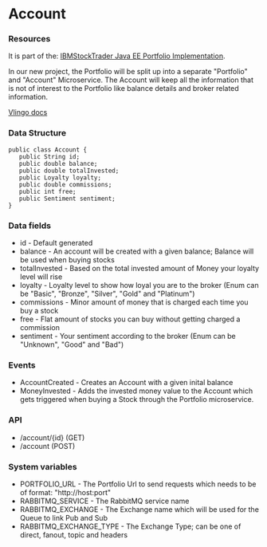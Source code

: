 # Account

### Resources
It is part of the: [IBMStockTrader Java EE Portfolio Implementation](https://github.com/IBMStockTrader/portfolio/blob/master/src/main/java/com/ibm/hybrid/cloud/sample/stocktrader/portfolio/json/Portfolio.java).

In our new project, the Portfolio will be split up into a separate "Portfolio" and "Account" Microservice.
The Account will keep all the information that is not of interest to the Portfolio like balance details and broker related information.

[Vlingo docs](https://docs.vlingo.io/)

### Data Structure
	public class Account {
	   public String id;
	   public double balance;
	   public double totalInvested;
	   public Loyalty loyalty;
	   public double commissions;
	   public int free;
	   public Sentiment sentiment;
    }

### Data fields
* id - Default generated
* balance - An account will be created with a given balance; Balance will be used when buying stocks
* totalInvested - Based on the total invested amount of Money your loyalty level will rise
* loyalty - Loyalty level to show how loyal you are to the broker (Enum can be "Basic", "Bronze", "Silver", "Gold" and "Platinum")
* commissions - Minor amount of money that is charged each time you buy a stock
* free - Flat amount of stocks you can buy without getting charged a commission
* sentiment - Your sentiment according to the broker (Enum can be "Unknown", "Good" and "Bad")

### Events
* AccountCreated - Creates an Account with a given inital balance
* MoneyInvested - Adds the invested money value to the Account which gets triggered when buying a Stock through the Portfolio microservice.

### API
* /account/{id}  (GET)
* /account       (POST)

### System variables
* PORTFOLIO_URL - The Portfolio Url to send requests which needs to be of format: "http://host:port"
* RABBITMQ_SERVICE - The RabbitMQ service name
* RABBITMQ_EXCHANGE - The Exchange name which will be used for the Queue to link Pub and Sub
* RABBITMQ_EXCHANGE_TYPE - The Exchange Type; can be one of direct, fanout, topic and headers